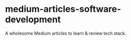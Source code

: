 # medium-articles-software-development
A wholesome Medium articles to learn &amp; review tech stack.
